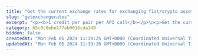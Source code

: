 ```yaml
---
title: "Get the current exchange rates for exchanging fiat/crypto assets"
slug: "getexchangerates"
excerpt: "<p><b>1 credit per pair per API call</b></p>\n<p>Get the current exchange rates for exchanging fiat/crypto assets.</p>\n<p>When obtaining the exchange rate for an asset (for example, BTC), the value returned by the API expresses the amount of EUR that can be currently exchanged into 1 BTC.</p>"
category: 65c0c8ebe177ab0016cda349
hidden: false
createdAt: "Mon Feb 05 2024 11:39:25 GMT+0000 (Coordinated Universal Time)"
updatedAt: "Mon Feb 05 2024 11:39:26 GMT+0000 (Coordinated Universal Time)"
---
```

